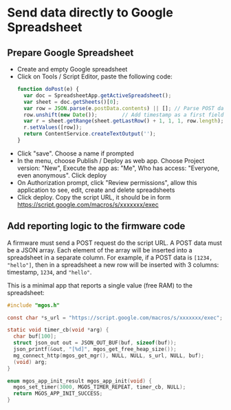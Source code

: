 # Send data directly to Google Spreadsheet


## Prepare Google Spreadsheet
- Create and empty Google spreadsheet
- Click on Tools / Script Editor, paste the following code:
  ```javascript
  function doPost(e) {
    var doc = SpreadsheetApp.getActiveSpreadsheet();
    var sheet = doc.getSheets()[0];
    var row = JSON.parse(e.postData.contents) || []; // Parse POST data
    row.unshift(new Date());        // Add timestamp as a first field
    var r = sheet.getRange(sheet.getLastRow() + 1, 1, 1, row.length);
    r.setValues([row]);
    return ContentService.createTextOutput('');
  }
  ```
- Click "save".  Choose a name if prompted
- In the menu, choose Publish / Deploy as web app.
  Choose Project version: "New", Execute the app as: "Me", Who has
  access: "Everyone, even anonymous". Click deploy
- On Authorization prompt, click "Review permissions", allow this application
  to see, edit, create and delete spreadsheets
- Click deploy. Copy the script URL, it should be in form
  https://script.google.com/macros/s/xxxxxxx/exec

## Add reporting logic to the firmware code

A firmware must send a POST request do the script URL.
A POST data must be a JSON array. Each element of the array will be inserted
into a spreadsheet in a separate column. For example, if a POST data
is `[1234, "hello"]`, then in a spreadsheet a new row will be inserted with
3 columns: timestamp, `1234`, and `"hello"`.

This is a minimal app that reports a single value (free RAM) to the spreadsheet:

```c
#include "mgos.h"

const char *s_url = "https://script.google.com/macros/s/xxxxxxx/exec";

static void timer_cb(void *arg) {
  char buf[100];
  struct json_out out = JSON_OUT_BUF(buf, sizeof(buf));
  json_printf(&out, "[%d]", mgos_get_free_heap_size());
  mg_connect_http(mgos_get_mgr(), NULL, NULL, s_url, NULL, buf);
  (void) arg;
}

enum mgos_app_init_result mgos_app_init(void) {
  mgos_set_timer(3000, MGOS_TIMER_REPEAT, timer_cb, NULL);
  return MGOS_APP_INIT_SUCCESS;
}
```
